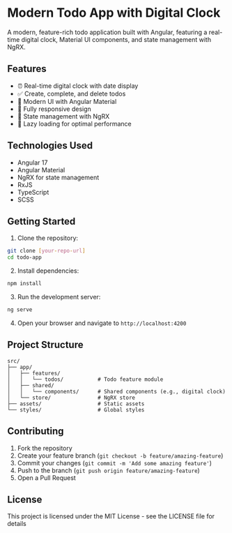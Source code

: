 # Modern Todo App with Digital Clock

A modern, feature-rich todo application built with Angular, featuring a real-time digital clock, Material UI components, and state management with NgRX.

## Features

- ⏰ Real-time digital clock with date display
- ✅ Create, complete, and delete todos
- 🎨 Modern UI with Angular Material
- 📱 Fully responsive design
- 🔄 State management with NgRX
- 🚀 Lazy loading for optimal performance

## Technologies Used

- Angular 17
- Angular Material
- NgRX for state management
- RxJS
- TypeScript
- SCSS

## Getting Started

1. Clone the repository:
```bash
git clone [your-repo-url]
cd todo-app
```

2. Install dependencies:
```bash
npm install
```

3. Run the development server:
```bash
ng serve
```

4. Open your browser and navigate to `http://localhost:4200`

## Project Structure

```
src/
├── app/
│   ├── features/
│   │   └── todos/           # Todo feature module
│   ├── shared/
│   │   └── components/      # Shared components (e.g., digital clock)
│   └── store/               # NgRX store
├── assets/                  # Static assets
└── styles/                  # Global styles
```

## Contributing

1. Fork the repository
2. Create your feature branch (`git checkout -b feature/amazing-feature`)
3. Commit your changes (`git commit -m 'Add some amazing feature'`)
4. Push to the branch (`git push origin feature/amazing-feature`)
5. Open a Pull Request

## License

This project is licensed under the MIT License - see the LICENSE file for details
